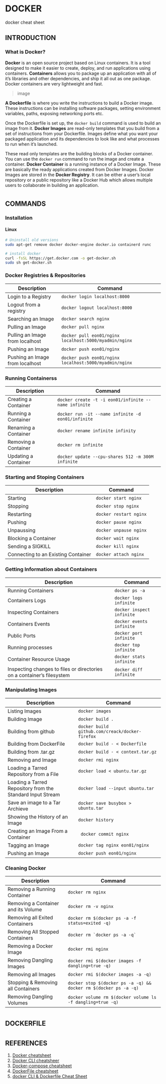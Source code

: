 # **DOCKER**
docker cheat sheet

## **INTRODUCTION**

### **What is Docker?**

**Docker** is an open source project based on Linux containers. It is a tool designed to make it easier to create, deploy, and run applications using containers. **Containers** allows you to package up an application with all of it’s libraries and other dependencies, and ship it all out as one package. Docker containers are very lightweight and fast.

> image

**A Dockerfile** is where you write the instructions to build a Docker image. These instructions can be installing software packages, setting environment variables, paths, exposing networking ports etc.


Once the Dockerfile is set up, the `docker build` command is used to build an image from it. **Docker Images** are read-only templates that you build from a set of instructions from your Dockerfile. Images define what you want your packaged application and its dependencies to look like and what processes to run when it’s launched.

These read only templates are the building blocks of a Docker container. You can use the `docker run` command to run the image and create a container. **Docker Container** is a running instance of a Docker Image. These are basically the ready applications created from Docker Images.
Docker Images are stored in the **Docker Registry**. It can be either a user’s local repository or a public repository like a Docker Hub which allows multiple users to collaborate in building an application.



#
## **COMMANDS**

### **Installation**

#### Linux
```bash
# Uninstall old versions
sudo apt-get remove docker docker-engine docker.io containerd runc

# install docker
curl -fsSL https://get.docker.com -o get-docker.sh
sudo sh get-docker.sh
```

### **Docker Registries & Repositories**

| Description | Command |
| --- | --- |
| Login to a Registry | ```docker login localhost:8000``` |
| Logout from a registry | ```docker logout localhost:8000``` |
| Searching an Image | ```docker search nginx``` |
|Pulling an Image | ```docker pull nginx``` |
|Pulling an Image from localhost | ```docker pull eon01/nginx localhost:5000/myadmin/nginx``` |
|Pushing an Image | ```docker push eon01/nginx``` |
|Pushing an Image from localhost| ```docker push eon01/nginx localhost:5000/myadmin/nginx``` |


### **Running Containerss**

| Description | Command |
| --- | --- |
| Creating a Container | ```docker create -t -i eon01/infinite --name infinite```| 
|  Running a Container| ```docker run -it --name infinite -d eon01/infinite```| 
|  Renaming a Container| ```docker rename infinite infinity```| 
|  Removing a Container | ```docker rm infinite```| 
|  Updating a Container| ```docker update --cpu-shares 512 -m 300M infinite```| 


### **Starting and Stoping Containers**

| Description | Command |
| --- | --- |
|Starting | ```docker start nginx```|
| Stopping| ```docker stop nginx```|
|Restarting| ```docker restart nginx```|
| Pushing| ```docker pause nginx```|
|Unpaussing| ```docker unpause nginx```|
| Blocking a Container| ```docker wait nginx```|
| Sending a SIGKILL| ```docker kill nginx```|
| Connecting to an Existing Container | ```docker attach nginx```|

### **Getting Information about Containers**

| Description | Command |
| --- | --- |
| Running Containers| ```docker ps -a```|
| Containers Logs| ```docker logs infinite```|
| Inspecting Containers| ```docker inspect infinite```|
| Containers Events| ```docker events infinite```|
| Public Ports| ```docker port infinite```|
| Running processes| ```docker top infinite```|
| Container Resource Usage| ```docker stats infinite```|
| Inspecting changes to files or directories on a container’s filesystem| ```docker diff infinite```|


### **Manipulating Images**

| Description | Command |
| --- | --- |
| Listing Images | ```docker images```|
| Building Image | ```docker build .``` |
|Building from github |```docker build github.com/creack/docker-firefox```|
| Building from DockerFile | ```docker build - < Dockerfile```|
|Building from .tar.gz |```docker build - < context.tar.gz```|
| Removing and Image| ```docker rmi nginx```|
| Loading a Tarred Repository from a File| ```docker load < ubuntu.tar.gz``` |
| Loading a Tarred Repository from the Standard Input Stream| ```docker load --input ubuntu.tar``` | 
|  Save an image to a Tar Archieve|  ```docker save busybox > ubuntu.tar```| 
|  Showing the History of an Image|  ```docker history```| 
|  Creating an Image From a Container |  ``` docker commit nginx```| 
|  Tagging an Image| ```docker tag nginx eon01/nginx```| 
|  Pushing an Image| ```docker push eon01/nginx```| 

### **Cleaning Docker**

| Description | Command |
| --- | --- |
|  Removing a Running Container|  ```docker rm nginx```| 
|  Removing a Container and its Volume| ```docker rm -v nginx```| 
|  Removing all Exited Containers| ```docker rm $(docker ps -a -f status=exited -q)```|
|  Removing All Stopped Containers| ``` docker rm `docker ps -a -q` ```| 
|  Removing a Docker Image| ```docker rmi nginx```| 
|  Removing Dangling Images|```docker rmi $(docker images -f dangling=true -q)```| 
|  Removing all Images| ```docker rmi $(docker images -a -q)```|  
|  Stopping & Removing all Containers| ```docker stop $(docker ps -a -q) && docker rm $(docker ps -a -q)```| 
|  Removing Dangling Volumes| ```docker volume rm $(docker volume ls -f dangling=true -q)```| 





#
## **DOCKERFILE**


#
## **REFERENCES**

1. [Docker cheatsheet](http://dockercheatsheet.painlessdocker.com)
2. [Docker CLI cheatsheer](https://devhints.io/docker)
3. [Docker-compose cheatsheet](https://devhints.io/docker-compose)
4. [DockerFile cheatsheet](https://devhints.io/dockerfile)
5. [docker CLI & Dockerfile Cheat Sheet](https://design.jboss.org/redhatdeveloper/marketing/docker_cheatsheet/cheatsheet/images/docker_cheatsheet_r3v2.pdf)

